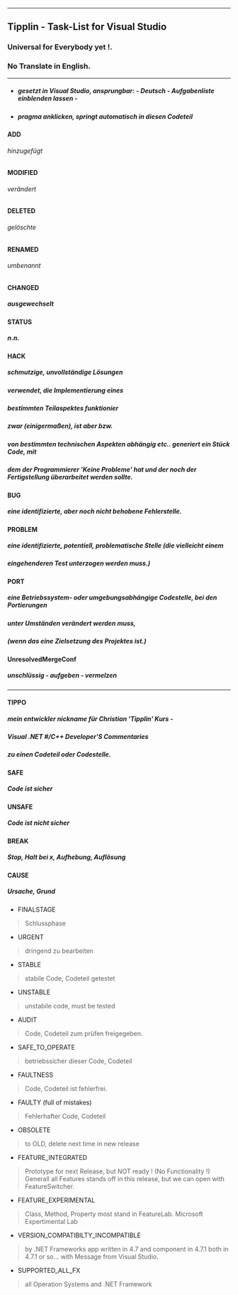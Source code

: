 ----
## Tipplin - Task-List for Visual Studio
### Universal for Everybody yet !. 
### No Translate in English.
----
- ##### gesetzt in Visual Studio, ansprungbar: - Deutsch - Aufgabenliste einblenden lassen -
- ##### pragma anklicken, springt automatisch in diesen Codeteil
#### ADD
###### hinzugefügt
#### MODIFIED
###### verändert
#### DELETED
###### gelöschte
#### RENAMED
###### umbenannt
#### CHANGED
##### ausgewechselt
#### STATUS
##### n.n.
#### HACK
##### schmutzige, unvollständige Lösungen
##### verwendet, die Implementierung eines
##### bestimmten Teilaspektes funktionier
##### zwar (einigermaßen), ist aber bzw.
##### von bestimmten technischen Aspekten abhängig etc.. generiert ein Stück Code, mit 
##### dem der Programmierer 'Keine Probleme' hat und der noch der Fertigstellung überarbeitet werden sollte.

#### BUG
##### eine identifizierte, aber noch nicht behobene Fehlerstelle.

#### PROBLEM
##### eine identifizierte, potentiell, problematische Stelle (die vielleicht einem
##### eingehenderen Test unterzogen werden muss.)
#### PORT
##### eine Betriebssystem- oder umgebungsabhängige Codestelle, bei den Portierungen
##### unter Umständen verändert werden muss,
##### (wenn das eine Zielsetzung des Projektes ist.)
#### UnresolvedMergeConf
##### unschlüssig - aufgeben - vermelzen
----
#### TIPPO 
##### mein entwickler nickname für Christian 'Tipplin' Kurs - 
##### Visual .NET #/C++ Developer'S Commentaries 
##### zu einen Codeteil oder Codestelle.
#### SAFE
##### Code ist sicher
#### UNSAFE
##### Code ist nicht sicher
#### BREAK
##### Stop, Halt bei x, Aufhebung, Auflösung
#### CAUSE
##### Ursache, Grund

- FINALSTAGE
> Schlussphase

- URGENT
> dringend zu bearbeiten

- STABLE
> stabile Code, Codeteil getestet

- UNSTABLE
> unstabile code, must be tested

- AUDIT
> Code, Codeteil zum prüfen freigegeben.

- SAFE_TO_OPERATE
> betriebssicher dieser Code, Codeteil

- FAULTNESS
> Code, Codeteil ist fehlerfrei.

- FAULTY (full of mistakes)
> Fehlerhafter Code, Codeteil

- OBSOLETE
> to OLD, delete next time in new release

- FEATURE_INTEGRATED
> Prototype for next Release, but NOT ready ! (No Functionality !)
> Generall all Features stands off in this release,
> but we can open with FeatureSwitcher.

- FEATURE_EXPERIMENTAL
> Class, Method, Property most stand in FeatureLab.
> Microsoft Expertimental Lab
 
 - VERSION_COMPATIBILTY_INCOMPATIBLE
 > by .NET Frameworks
 > app written in 4.7 and component in 4.7.1
 > both in 4.7.1 or so...
 > with Message from Visual Studio.

- SUPPORTED_ALL_FX
> all Operation Systems and .NET Framework












































